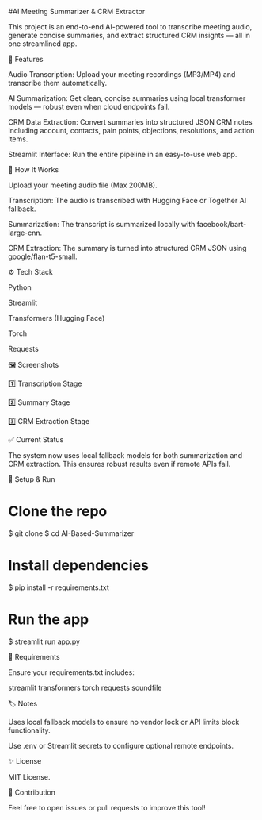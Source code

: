 #AI Meeting Summarizer & CRM Extractor

This project is an end-to-end AI-powered tool to transcribe meeting audio, generate concise summaries, and extract structured CRM insights — all in one streamlined app.

📌 Features

Audio Transcription: Upload your meeting recordings (MP3/MP4) and transcribe them automatically.

AI Summarization: Get clean, concise summaries using local transformer models — robust even when cloud endpoints fail.

CRM Data Extraction: Convert summaries into structured JSON CRM notes including account, contacts, pain points, objections, resolutions, and action items.

Streamlit Interface: Run the entire pipeline in an easy-to-use web app.

🧩 How It Works

Upload your meeting audio file (Max 200MB).

Transcription: The audio is transcribed with Hugging Face or Together AI fallback.

Summarization: The transcript is summarized locally with facebook/bart-large-cnn.

CRM Extraction: The summary is turned into structured CRM JSON using google/flan-t5-small.

⚙️ Tech Stack

Python

Streamlit

Transformers (Hugging Face)

Torch

Requests

🖼️ Screenshots

1️⃣ Transcription Stage



2️⃣ Summary Stage



3️⃣ CRM Extraction Stage



✅ Current Status

The system now uses local fallback models for both summarization and CRM extraction. This ensures robust results even if remote APIs fail.

🚀 Setup & Run

# Clone the repo
$ git clone <your-repo-url>
$ cd AI-Based-Summarizer

# Install dependencies
$ pip install -r requirements.txt

# Run the app
$ streamlit run app.py

📂 Requirements

Ensure your requirements.txt includes:

streamlit
transformers
torch
requests
soundfile

🏷️ Notes

Uses local fallback models to ensure no vendor lock or API limits block functionality.

Use .env or Streamlit secrets to configure optional remote endpoints.

✨ License

MIT License.

🤝 Contribution

Feel free to open issues or pull requests to improve this tool!
